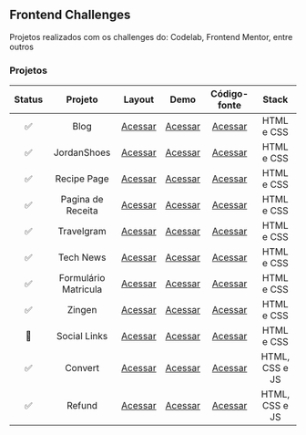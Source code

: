 ## Frontend Challenges
Projetos realizados com os challenges do: Codelab, Frontend Mentor, entre outros

### Projetos 
| Status | Projeto | Layout | Demo | Código-fonte| Stack |
| :---: | :---:   | :---:  | :---:  | :---:      | :---:     |
| ✅ | Blog | [Acessar](https://www.figma.com/design/Yb9IBH56g7T1hdIyZ3BMNO/Desafios---CodeLab?node-id=0-1&t=5DiWvxtx2rwGrNnp-0) | [Acessar](https://maahbatistaa.github.io/frontend-challenges/blog/)   | [Acessar](/blog/) | HTML e CSS |
| ✅ | JordanShoes | [Acessar](https://www.figma.com/design/Yb9IBH56g7T1hdIyZ3BMNO/Desafios---CodeLab?node-id=1883-2&t=5DiWvxtx2rwGrNnp-0) | [Acessar](https://maahbatistaa.github.io/frontend-challenges/jordan-shoes/)   | [Acessar](/jordan-shoes/) | HTML e CSS |
| ✅  | Recipe Page | [Acessar](https://www.frontendmentor.io/challenges/recipe-page-KiTsR8QQKm) |  [Acessar](https://maahbatistaa.github.io/frontend-challenges/recipe-page/) | [Acessar](/recipe-page/) | HTML e CSS |
| ✅ | Pagina de Receita | [Acessar](https://www.figma.com/community/file/1360315130061454535) |[Acessar](https://maahbatistaa.github.io/frontend-challenges/pagina-receita/) | [Acessar](/pagina-receita/) | HTML e CSS |
| ✅ | Travelgram | [Acessar](https://www.figma.com/community/file/1360315496868719817) | [Acessar](https://maahbatistaa.github.io/frontend-challenges/travelgram/) | [Acessar](/travelgram/) | HTML e CSS |
| ✅ | Tech News | [Acessar](https://www.figma.com/community/file/1362166020452569562) | [Acessar](https://maahbatistaa.github.io/frontend-challenges/tech-news/) | [Acessar](/tech-news/) | HTML e CSS |
| ✅ | Formulário Matricula | [Acessar](https://www.figma.com/community/file/1365016793556649696) | [Acessar](https://maahbatistaa.github.io/frontend-challenges/formulario-matricula/) | [Acessar](/formulario-matricula/) | HTML e CSS |
| ✅ | Zingen | [Acessar](https://www.figma.com/community/file/1371886246180677672) | [Acessar](https://maahbatistaa.github.io/frontend-challenges/zingen/) | [Acessar](/zingen/) | HTML e CSS |
| 🚧 | Social Links | [Acessar](https://www.frontendmentor.io/challenges/social-links-profile-UG32l9m6dQ/hub) | [Acessar](https://maahbatistaa.github.io/frontend-challenges/social-links-profile/) | [Acessar](/social-links-profile/) | HTML e CSS |
| ✅ | Convert | [Acessar](https://www.figma.com/community/file/1360315742205904074) | [Acessar](https://maahbatistaa.github.io/frontend-challenges/convert/) | [Acessar](/convert/) | HTML, CSS e JS |
| ✅ | Refund | [Acessar](https://www.figma.com/community/file/1360316109107378379) | [Acessar](https://maahbatistaa.github.io/frontend-challenges/refund/) | [Acessar](/refund/) | HTML, CSS e JS |
